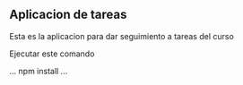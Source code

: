## Aplicacion de tareas 

Esta es la aplicacion para dar seguimiento a tareas del curso

Ejecutar este comando

...
npm install
...